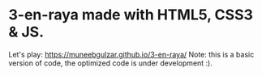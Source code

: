 # 3-en-raya made with HTML5, CSS3 & JS.
Let's play: https://muneebgulzar.github.io/3-en-raya/
Note: this is a basic version of code, the optimized code is under development :).

